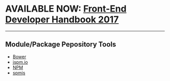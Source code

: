 # AVAILABLE NOW: [Front-End Developer Handbook 2017](https://www.gitbook.com/book/frontendmasters/front-end-handbook-2017/details)

***

## Module/Package Pepository Tools

* [Bower](http://bower.io/)
* [jspm.io](http://jspm.io/)
* [NPM](https://www.npmjs.com/)
* [spmjs](http://spmjs.io/)





































 






